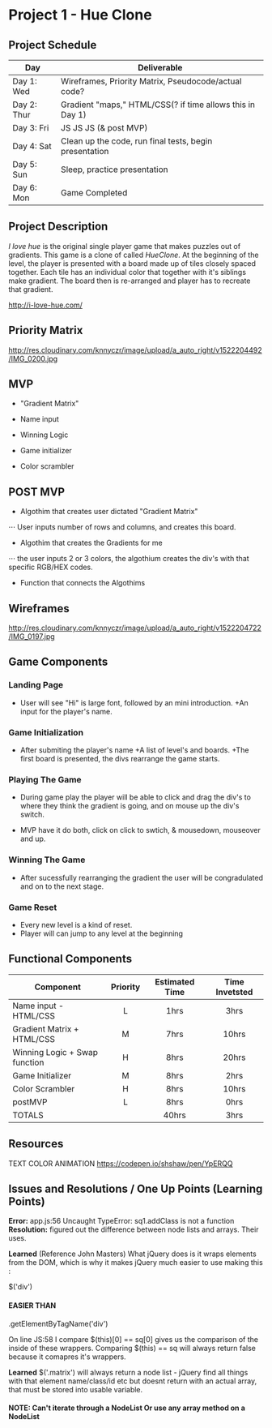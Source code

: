 # Project 1 - Hue Clone

## Project Schedule

|  Day | Deliverable | 
|---|---| 
|Day 1: Wed| Wireframes, Priority Matrix, Pseudocode/actual code?| Yes
|Day 2: Thur| Gradient "maps," HTML/CSS(? if time allows this in Day 1)| Yes
|Day 3: Fri| JS JS JS (& post MVP) | Yes
|Day 4: Sat| Clean up the code, run final tests, begin presentation | Yes
|Day 5: Sun| Sleep, practice presentation | Yes
|Day 6: Mon| Game Completed | Yes

## Project Description

*I love hue* is the original single player game that makes puzzles out of gradients. This game is a clone of called *HueClone*. At the beginning of the level, the player is presented with a board made up of tiles closely spaced together. Each tile has an individual color that together with it's siblings make gradient. The board then is re-arranged and player has to recreate that gradient. 

http://i-love-hue.com/

## Priority Matrix


http://res.cloudinary.com/knnyczr/image/upload/a_auto_right/v1522204492/IMG_0200.jpg


## MVP

+ "Gradient Matrix"

+ Name input

+ Winning Logic

+ Game initializer

+ Color scrambler

## POST MVP

+ Algothim that creates user dictated "Gradient Matrix"

⋅⋅⋅ User inputs number of rows and columns, and creates this board.

+ Algothim that creates the Gradients for me

⋅⋅⋅ the user inputs 2 or 3 colors, the algothium creates the div's with that specific RGB/HEX codes.

+ Function that connects the Algothims 

## Wireframes

http://res.cloudinary.com/knnyczr/image/upload/a_auto_right/v1522204722/IMG_0197.jpg

## Game Components

### Landing Page

+ User will see "Hi" is large font, followed by an mini introduction. 
+An input for the player's name.

### Game Initialization

+ After submiting the player's name
+A list of level's and boards. 
+The first board is presented, the divs rearrange the game starts. 

### Playing The Game

+ During game play the player will be able to click and drag the div's to where they think the gradient is going, and on mouse up the div's switch.

+ MVP have it do both, click on click to swtich, & mousedown,  mouseover and up.

### Winning The Game

+ After sucessfully rearranging the gradient the user will be congradulated and on to the next stage. 

### Game Reset

+ Every new level is a kind of reset.
+ Player will can jump to any level at the beginning

## Functional Components


| Component | Priority | Estimated Time | Time Invetsted |
| --- | :---: |  :---: | :---: |
| Name input - HTML/CSS | L | 1hrs| 3hrs |
| Gradient Matrix + HTML/CSS| M | 7hrs| 10hrs |
| Winning Logic + Swap function | H | 8hrs| 20hrs |
| Game Initializer | M | 8hrs| 2hrs |
| Color Scrambler | H | 8hrs| 10hrs |
| postMVP | L | 8hrs| 0hrs | 0hrs |
| TOTALS |  | 40hrs| 3hrs | 0hrs |


## Resources

TEXT COLOR ANIMATION
https://codepen.io/shshaw/pen/YpERQQ

## Issues and Resolutions / One Up  Points (Learning Points)

**Error:** app.js:56 Uncaught TypeError: sq1.addClass is not a function 
**Resolution:** figured out the difference between node lists and arrays. Their uses. 

**Learned**
(Reference John Masters) What jQuery does is it wraps elements from the DOM, which is why it makes jQuery much easier to use making this :

$('div')

#### EASIER THAN 

.getElementByTagName('div')

On line JS:58 I compare $(this)[0] == sq[0] gives us the comparison of the inside of these wrappers. Comparing $(this) == sq will always return false because it comapres it's wrappers. 

**Learned**
$('.matrix') will always return a node list - jQuery find all things with that element name/class/id etc but doesnt return with an actual array, that must be stored into usable variable.
#### NOTE: Can't iterate through a NodeList Or use any array method on a NodeList